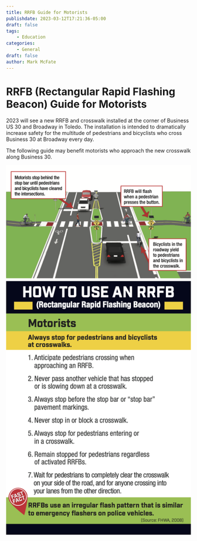 ```yaml
---
title: RRFB Guide for Motorists
publishdate: 2023-03-12T17:21:36-05:00
draft: false
tags:
    - Education
categories:
    - General
draft: false
author: Mark McFate
---
```


# RRFB (Rectangular Rapid Flashing Beacon) Guide for Motorists

2023 will see a new RRFB and crosswalk installed at the corner of Business US 30 and Broadway in Toledo.  The installation is intended to dramatically increase safety for the multitude of pedestrians and bicyclists who cross Business 30 at Broadway every day.  

The following guide may benefit motorists who approach the new crosswalk along Business 30.    

<!-- {{< embed-pdf url="../../pdfs/RRFB-Tip-Motorists.pdf" >}} -->

![RRFB Motorist Tips](/images/RRFB-Tip-Motorists.png)
